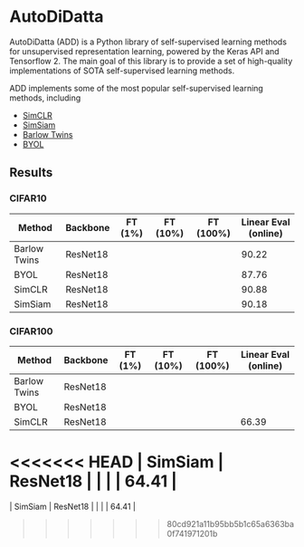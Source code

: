 # AutoDiDatta

AutoDiDatta (ADD) is a Python library of self-supervised learning methods for unsupervised representation learning, powered by the Keras API and Tensorflow 2. The main goal of this library is to provide a set of high-quality implementations of SOTA self-supervised learning methods. 

ADD implements some of the most popular self-supervised learning methods, including

- [SimCLR](https://arxiv.org/pdf/2002.05709.pdf)
- [SimSiam](https://arxiv.org/pdf/2011.10566.pdf)
- [Barlow Twins](https://arxiv.org/pdf/2103.03230.pdf)
- [BYOL](https://arxiv.org/pdf/2006.07733.pdf)

## Results

### CIFAR10

| Method       | Backbone | FT (1%) | FT (10%) | FT (100%) | Linear Eval (online) |
|--------------|----------|---------|----------|-----------|----------------------|
| Barlow Twins | ResNet18 |         |          |           | 90.22                |
| BYOL         | ResNet18 |         |          |           | 87.76                |
| SimCLR       | ResNet18 |         |          |           | 90.88                |
| SimSiam      | ResNet18 |         |          |           | 90.18                |

### CIFAR100

| Method       | Backbone | FT (1%) | FT (10%) | FT (100%) | Linear Eval (online) |
|--------------|----------|---------|----------|-----------|----------------------|
| Barlow Twins | ResNet18 |         |          |           |                      |
| BYOL         | ResNet18 |         |          |           |                      |
| SimCLR       | ResNet18 |         |          |           | 66.39                |
<<<<<<< HEAD
| SimSiam      | ResNet18 |         |          |           | 64.41                |
=======
| SimSiam      | ResNet18 |         |          |           | 64.41                |
>>>>>>> 80cd921a11b95bb5b1c65a6363ba0f741971201b
